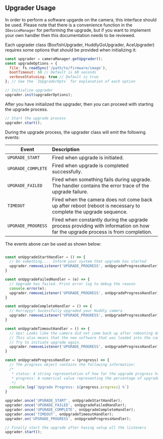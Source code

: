 ## Upgrader Usage
In order to perform a software upgarde on the camera, this interface should be used. Please note that there is a convenience function in the `IDeviceManager` for performing the upgrade, but if you want to implement your own handler then this documentation needs to be reviewed.

Each upgrader class (BoxfishUpgrader, HuddlyGoUpgrader, AceUpgrader) requires some options that should be provided when initializing it:

```javascript
const upgrader = cameraManager.getUpgrader();
const upgradeOptions = {
  file: fs.readSync('/path/to/firmware/image'),
  bootTimeout: 60 // Default is 60 seconds
  verboseStatusLog: true // Default is true
}; // See the `IUpgraderOpts` for explanation of each option

// Initialize upgrader
upgrader.init(upgraderOptions);
```

After you have initialized the upgrader, then you can proceed with starting the upgrade process.
```javascript
// Start the upgrade process
upgrader.start();
```

During the upgrade process, the upgrader class will emit the following events:

| Event        | Description    |
| ------------- |:-------------|
| `UPGRADE_START`       | Fired when upgrade is initiated. |
| `UPGRADE_COMPLETE`    | Fired when upgrade is completed successfully. |
| `UPGRADE_FAILED`      | Fired when something fails during upgrade. The handler contains the error trace of the upgrade failure. |
| `TIMEOUT`             | Fired when the camera does not come back up after reboot (reboot is necessary to complete the upgrade sequence.|
| `UPGRADE_PROGRESS`    | Fired when constantly during the upgrade process providing with information on how far the upgrade process is from completion.|

The events above can be used as shown below:
```javascript

const onUpgradeStartHandler = () => {
  // Do something.... Inform your system that upgrade has started
  upgrader.removeListener('UPGRADE_PROGRESS', onUpgradeProgressHandler);
}

const onUpgradeFailedHandler = (e) => {
  // Upgrade has failed. Print error log to debug the reason
  console.error(e);
  upgrader.removeListener('UPGRADE_PROGRESS', onUpgradeProgressHandler);
}

const onUpgradeCompleteHandler = () => {
  // Hurrayyy! Sucessfully upgraded your Huddly camera
  upgrader.removeListener('UPGRADE_PROGRESS', onUpgradeProgressHandler);
}

const onUpgradeTimeoutHandler = () => {
  // Ups! Looks like the camera did not come back up after rebooting during upgrade.
  // This also means that the new software that was loaded into the camera will be discarded.
  // Try to initiate upgrade again.
  upgrader.removeListener('UPGRADE_PROGRESS', onUpgradeProgressHandler);
}

const onUpgradeProgressHandler = (progress) => {
  // The progress object contains the following information:
  /*
   * status: A string representation of how far the upgrade progress has come (ex. Uploading firmware on the device)
   * progress: A numerical value representing the percentage of upgrade completion (ex 30)
   */
  console.log(`Upgrade Progress: ${progress.progress} %`)
}

upgrader.once('UPGRADE_START', onUpgradeStartHandler);
upgrader.once('UPGRADE_FAILED', onUpgradeFailedHandler);
upgrader.once('UPGRADE_COMPLETE', onUpgradeCompleteHandler);
upgrader.once('TIMEOUT', onUpgradeTimeoutHandler);
upgrader.on('UPGRADE_PROGRESS', onUpgradeProgressHandler);

// Finally start the upgrade after having setup all the listeners
upgrader.start();
```
